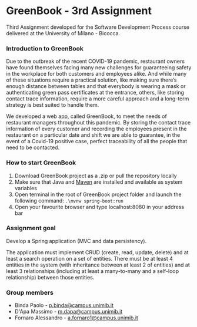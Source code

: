 GreenBook - 3rd Assignment
====================================
Third Assignment developed for the Software Development Process course delivered at the University of Milano - Bicocca.

### Introduction to GreenBook
Due to the outbreak of the recent COVID-19 pandemic, restaurant owners have found themselves facing many new challenges for guaranteeing safety in the workplace for both customers and employees alike. And while many of these situations require a practical solution, like making sure there’s enough distance between tables and that everybody is wearing a mask or authenticating green pass certificates at the entrance, others, like storing contact trace information, require a more careful approach and a long-term strategy is best suited to handle them.

We developed a web app, called GreenBook, to meet the needs of restaurant managers throughout this pandemic. By storing the contact trace information of every customer and recording the employees present in the restaurant on a particular date and shift we are able to guarantee, in the event of a Covid-19 positive case, perfect traceability of all the people that need to be contacted.

### How to start GreenBook
1. Download GreenBook project as a .zip or pull the repository locally
2. Make sure that Java and [Maven](https://maven.apache.org/) are installed and available as system variables
3. Open terminal in the root of GreenBook project folder and launch the following command: `.\mvnw spring-boot:run`
4. Open your favourite browser and type localhost:8080 in your address bar

### Assignment goal
Develop a Spring application (MVC and data persistency).

The application must implement CRUD (create, read, update, delete) and at least a search operation on a set of entities. There must be at least 4 entities in the system (with inheritance between at least 2 of entities) and at least 3 relationships (including at least a many-to-many and a self-loop relationship) between those entities.

### Group members
* Binda Paolo - [p.binda@campus.unimib.it](mailto:p.binda@campus.unimib.it)<br/>
* D'Apa Massimo - [m.dapa@campus.unimib.it](mailto:m.dapa@campus.unimib.it)<br/>
* Fornaro Alessandro - [a.fornaro1@campus.unimib.it](mailto:a.fornaro1@campus.unimib.it)
